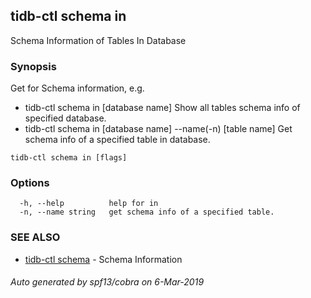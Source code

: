 ## tidb-ctl schema in

Schema Information of Tables In Database

### Synopsis


Get for Schema information, e.g.
* tidb-ctl schema in [database name]
Show all tables schema info of specified database.
* tidb-ctl schema in [database name] --name(-n) [table name]
Get schema info of a specified table in database.


```
tidb-ctl schema in [flags]
```

### Options

```
  -h, --help          help for in
  -n, --name string   get schema info of a specified table.
```

### SEE ALSO
* [tidb-ctl schema](tidb-ctl_schema.md)	 - Schema Information

###### Auto generated by spf13/cobra on 6-Mar-2019
